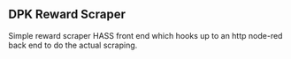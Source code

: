 ## DPK Reward Scraper

Simple reward scraper HASS front end which hooks up to an http node-red back end to do
the actual scraping.